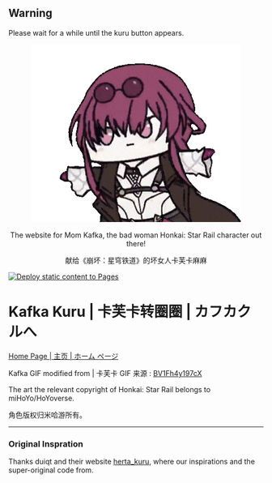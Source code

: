 ﻿## Warning
Please wait for a while until the kuru button appears.

<div align="center"><img src="static/img/kafkaa_github.gif" style="width:82%;"></div>

<div align="center"><p>The website for Mom Kafka, the bad woman Honkai: Star Rail character out there!</p>
<p>献给《崩坏：星穹铁道》的坏女人卡芙卡麻麻</p></div>

[![Deploy static content to Pages](https://github.com/george-chou/kafka_kuru/actions/workflows/deploy.yml/badge.svg?branch=main)](https://github.com/george-chou/kafka_kuru/actions/workflows/deploy.yml)

# Kafka Kuru | 卡芙卡转圈圈 | カフカクルへ
[Home Page | 主页 | ホーム ページ](https://george-chou.github.io/kafka_kuru)

Kafka GIF modified from | 卡芙卡 GIF 来源 : [BV1Fh4y197cX](https://www.bilibili.com/video/BV1Fh4y197cX) 

The art the relevant copyright of Honkai: Star Rail belongs to miHoYo/HoYoverse.

角色版权归米哈游所有。
***

### Original Inspration

Thanks duiqt and their website [herta_kuru](https://github.com/duiqt/herta_kuru), where our inspirations and the super-original code from.

